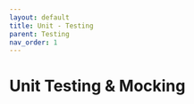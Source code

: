 ```yaml
---
layout: default
title: Unit - Testing
parent: Testing
nav_order: 1
---
```


# Unit Testing & Mocking